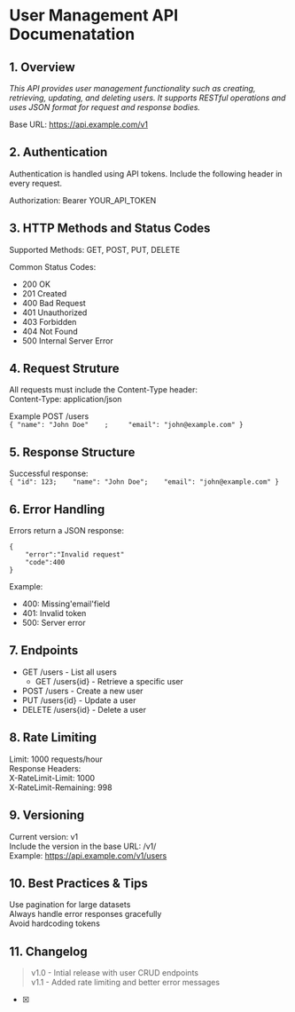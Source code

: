 # User Management API Documenatation  

## 1. Overview

*This API provides user management functionality such as creating, retrieving, updating, and deleting users. It supports RESTful operations and uses JSON format for request and response bodies.*

Base URL: <https://api.example.com/v1>

## 2. Authentication

Authentication is handled using API tokens. Include the following header in every request.   

Authorization: Bearer YOUR_API_TOKEN  

## 3. HTTP Methods and Status Codes

Supported Methods: GET, POST, PUT, DELETE  

Common Status Codes:  
* 200 OK
* 201 Created
* 400 Bad Request
* 401 Unauthorized
* 403 Forbidden
* 404 Not Found
* 500 Internal Server Error


## 4. Request Struture 

All requests must include the Content-Type header:    
Content-Type: application/json  

Example POST /users  
`
{
    "name": "John Doe"    ;    
    "email": "john@example.com"
}
`
## 5. Response Structure

Successful response:  
`
{
    "id": 123;   
    "name": "John Doe";   
    "email": "john@example.com"
}
`
## 6. Error Handling

Errors return a JSON response:
```
{
    "error":"Invalid request"    
    "code":400
}
```
Example:
- 400: Missing'email'field  
- 401: Invalid token  
- 500: Server error  

## 7. Endpoints

* GET /users - List all users   
   * GET /users{id} - Retrieve a specific user    
* POST /users - Create a new user  
* PUT /users{id} - Update a user    
* DELETE /users{id} - Delete a user  

## 8. Rate Limiting

Limit: 1000 requests/hour  
Response Headers:  
X-RateLimit-Limit: 1000  
X-RateLimit-Remaining: 998  

## 9. Versioning

Current version: v1  
Include the version in the base URL: /v1/  
Example: <https://api.example.com/v1/users>

## 10. Best Practices & Tips

Use pagination for large datasets  
Always handle error responses gracefully  
Avoid hardcoding tokens  

## 11. Changelog

>v1.0 - Intial release with user CRUD endpoints  
v1.1 - Added rate limiting and better error messages  

- [x]  